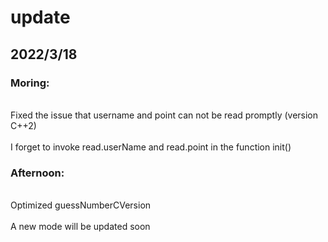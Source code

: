 # update
## 2022/3/18
### Moring:
<br>Fixed the issue that username and point can not be read promptly (version C++2)</br>
<br>I forget to invoke read.userName and read.point in the function init()</br>
### Afternoon:
<br>Optimized guessNumberCVersion</br>
<br>A new mode will be updated soon</br>

